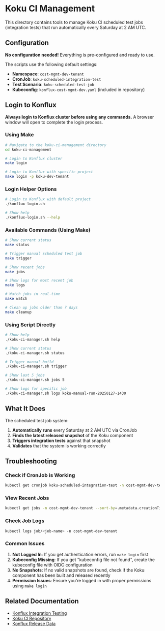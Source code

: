 # Koku CI Management

This directory contains tools to manage Koku CI scheduled test jobs (integration tests) that run automatically every Saturday at 2 AM UTC.

## Configuration

**No configuration needed!** Everything is pre-configured and ready to use.

The scripts use the following default settings:
- **Namespace**: `cost-mgmt-dev-tenant`
- **CronJob**: `koku-scheduled-integration-test`
- **Test Scenario**: `koku-scheduled-test-job`
- **Kubeconfig**: `konflux-cost-mgmt-dev.yaml` (included in repository)

## Login to Konflux

**Always login to Konflux cluster before using any commands.**
A browser window will open to complete the login process.

### Using Make
```bash
# Navigate to the koku-ci-management directory
cd koku-ci-management

# Login to Konflux cluster
make login

# Login to Konflux with specific project
make login -p koku-dev-tenant
```


### Login Helper Options
```bash
# Login to Konflux with default project
./konflux-login.sh

# Show help
./konflux-login.sh --help
```

### Available Commands (Using Make)
```bash
# Show current status
make status

# Trigger manual scheduled test job
make trigger

# Show recent jobs
make jobs

# Show logs for most recent job
make logs

# Watch jobs in real-time
make watch

# Clean up jobs older than 7 days
make cleanup
```

### Using Script Directly
```bash
# Show help
./koku-ci-manager.sh help

# Show current status
./koku-ci-manager.sh status

# Trigger manual build
./koku-ci-manager.sh trigger

# Show last 5 jobs
./koku-ci-manager.sh jobs 5

# Show logs for specific job
./koku-ci-manager.sh logs koku-manual-run-20250127-1430
```

## What It Does

The scheduled test job system:

1. **Automatically runs** every Saturday at 2 AM UTC via CronJob
2. **Finds the latest released snapshot** of the Koku component
3. **Triggers integration tests** against that snapshot
4. **Validates** that the system is working correctly




## Troubleshooting

### Check if CronJob is Working
```bash
kubectl get cronjob koku-scheduled-integration-test -n cost-mgmt-dev-tenant
```

### View Recent Jobs
```bash
kubectl get jobs -n cost-mgmt-dev-tenant --sort-by=.metadata.creationTimestamp
```

### Check Job Logs
```bash
kubectl logs job/<job-name> -n cost-mgmt-dev-tenant
```

### Common Issues

1. **Not Logged In**: If you get authentication errors, run `make login` first
2. **Kubeconfig Missing**: If you get "kubeconfig file not found", create the kubeconfig file with OIDC configuration
4. **No Snapshots**: If no valid snapshots are found, check if the Koku component has been built and released recently
5. **Permission Issues**: Ensure you're logged in with proper permissions using `make login`



## Related Documentation

- [Konflux Integration Testing](https://konflux-ci.dev/docs/testing/integration/rerunning/)
- [Koku CI Repository](../README.md)
- [Konflux Release Data](https://github.com/redhat-appstudio/konflux-release-data)

